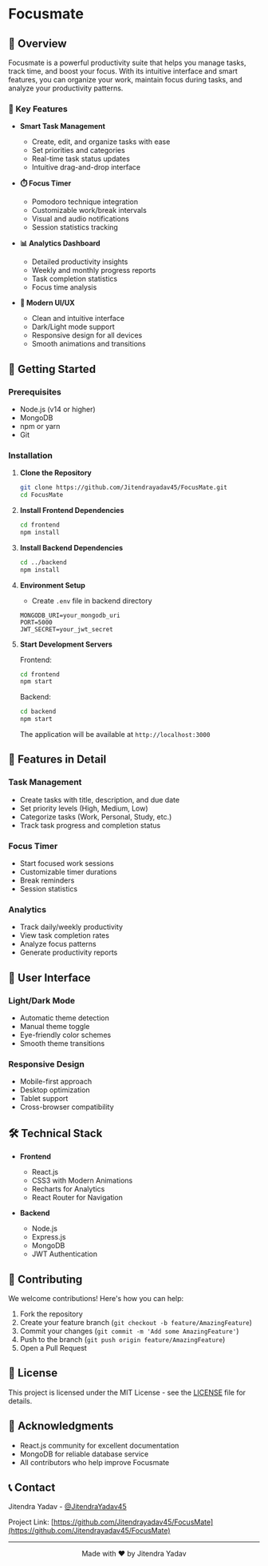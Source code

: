 # Focusmate


## 🌟 Overview

Focusmate is a powerful productivity suite that helps you manage tasks, track time, and boost your focus. With its intuitive interface and smart features, you can organize your work, maintain focus during tasks, and analyze your productivity patterns.

### 🎯 Key Features

- **Smart Task Management**
  - Create, edit, and organize tasks with ease
  - Set priorities and categories
  - Real-time task status updates
  - Intuitive drag-and-drop interface

- **⏱️ Focus Timer**
  - Pomodoro technique integration
  - Customizable work/break intervals
  - Visual and audio notifications
  - Session statistics tracking

- **📊 Analytics Dashboard**
  - Detailed productivity insights
  - Weekly and monthly progress reports
  - Task completion statistics
  - Focus time analysis

- **🎨 Modern UI/UX**
  - Clean and intuitive interface
  - Dark/Light mode support
  - Responsive design for all devices
  - Smooth animations and transitions

## 🚀 Getting Started

### Prerequisites

- Node.js (v14 or higher)
- MongoDB
- npm or yarn
- Git

### Installation

1. **Clone the Repository**
   ```bash
   git clone https://github.com/Jitendrayadav45/FocusMate.git
   cd FocusMate
   ```

2. **Install Frontend Dependencies**
   ```bash
   cd frontend
   npm install
   ```

3. **Install Backend Dependencies**
   ```bash
   cd ../backend
   npm install
   ```

4. **Environment Setup**
   - Create `.env` file in backend directory
   ```env
   MONGODB_URI=your_mongodb_uri
   PORT=5000
   JWT_SECRET=your_jwt_secret
   ```

5. **Start Development Servers**

   Frontend:
   ```bash
   cd frontend
   npm start
   ```

   Backend:
   ```bash
   cd backend
   npm start
   ```

   The application will be available at `http://localhost:3000`

## 📱 Features in Detail

### Task Management
- Create tasks with title, description, and due date
- Set priority levels (High, Medium, Low)
- Categorize tasks (Work, Personal, Study, etc.)
- Track task progress and completion status

### Focus Timer
- Start focused work sessions
- Customizable timer durations
- Break reminders
- Session statistics

### Analytics
- Track daily/weekly productivity
- View task completion rates
- Analyze focus patterns
- Generate productivity reports

## 🎨 User Interface

### Light/Dark Mode
- Automatic theme detection
- Manual theme toggle
- Eye-friendly color schemes
- Smooth theme transitions

### Responsive Design
- Mobile-first approach
- Desktop optimization
- Tablet support
- Cross-browser compatibility

## 🛠️ Technical Stack

- **Frontend**
  - React.js
  - CSS3 with Modern Animations
  - Recharts for Analytics
  - React Router for Navigation

- **Backend**
  - Node.js
  - Express.js
  - MongoDB
  - JWT Authentication

## 🤝 Contributing

We welcome contributions! Here's how you can help:

1. Fork the repository
2. Create your feature branch (`git checkout -b feature/AmazingFeature`)
3. Commit your changes (`git commit -m 'Add some AmazingFeature'`)
4. Push to the branch (`git push origin feature/AmazingFeature`)
5. Open a Pull Request

## 📝 License

This project is licensed under the MIT License - see the [LICENSE](LICENSE) file for details.

## 🙏 Acknowledgments

- React.js community for excellent documentation
- MongoDB for reliable database service
- All contributors who help improve Focusmate

## 📞 Contact

Jitendra Yadav - [@JitendraYadav45](https://github.com/Jitendrayadav45)

Project Link: [https://github.com/Jitendrayadav45/FocusMate](https://github.com/Jitendrayadav45/FocusMate)

---

<div align="center">
Made with ❤️ by Jitendra Yadav
</div> 